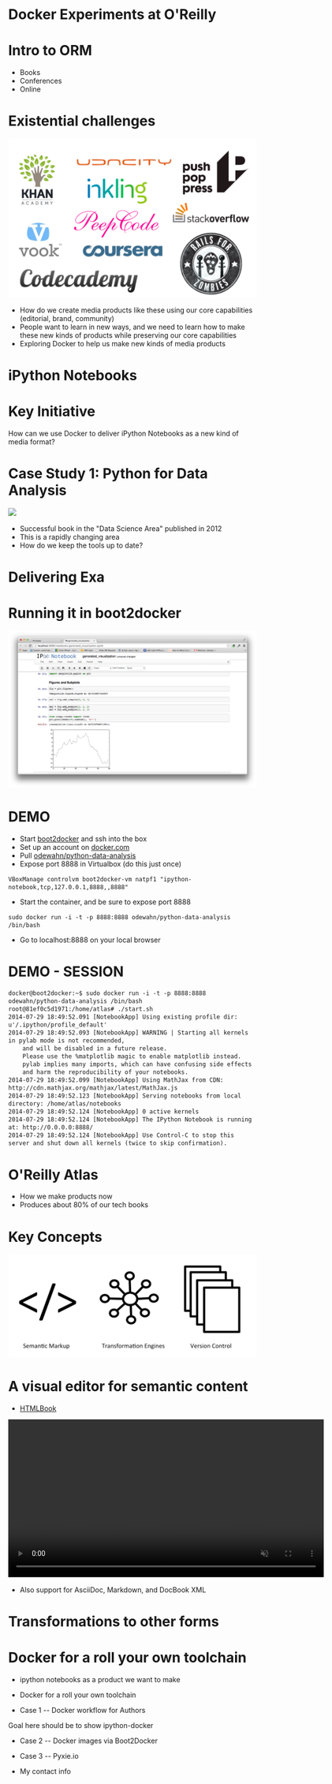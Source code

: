 # Docker Experiments at O'Reilly

# Intro to ORM

* Books
* Conferences
* Online

#  Existential challenges

<img src="images/new-learning-tools.png"/>

* How do we create media products like these using our core capabilities (editorial, brand, community)
* People want to learn in new ways, and we need to learn how to make these new kinds of products while preserving our core capabilities
* Exploring Docker to help us make new kinds of media products

# iPython Notebooks

# Key Initiative

How can we use Docker to deliver iPython Notebooks as a new kind of media format?

# Case Study 1: Python for Data Analysis

<img src="images/python-data-analysis.png"/>

* Successful book in the "Data Science Area" published in 2012
* This is a rapidly changing area
* How do we keep the tools up to date?

# Delivering Exa

# Running it in boot2docker

<img src="images/python-data-analysis-ipynb.png"/>

# DEMO

* Start [boot2docker](https://github.com/boot2docker/boot2docker) and ssh into the box
* Set up an account on [docker.com](https://hub.docker.com/)
* Pull [odewahn/python-data-analysis](https://registry.hub.docker.com/u/odewahn/python-data-analysis/)
* Expose port 8888 in Virtualbox (do this just once)

```
VBoxManage controlvm boot2docker-vm natpf1 "ipython-notebook,tcp,127.0.0.1,8888,,8888"
```

* Start the container, and be sure to expose port 8888

```
sudo docker run -i -t -p 8888:8888 odewahn/python-data-analysis /bin/bash
```

* Go to localhost:8888 on your local browser

# DEMO - SESSION

```
docker@boot2docker:~$ sudo docker run -i -t -p 8888:8888 odewahn/python-data-analysis /bin/bash
root@81ef0c5d1971:/home/atlas# ./start.sh 
2014-07-29 18:49:52.091 [NotebookApp] Using existing profile dir: u'/.ipython/profile_default'
2014-07-29 18:49:52.093 [NotebookApp] WARNING | Starting all kernels in pylab mode is not recommended,
    and will be disabled in a future release.
    Please use the %matplotlib magic to enable matplotlib instead.
    pylab implies many imports, which can have confusing side effects
    and harm the reproducibility of your notebooks.
2014-07-29 18:49:52.099 [NotebookApp] Using MathJax from CDN: http://cdn.mathjax.org/mathjax/latest/MathJax.js
2014-07-29 18:49:52.123 [NotebookApp] Serving notebooks from local directory: /home/atlas/notebooks
2014-07-29 18:49:52.124 [NotebookApp] 0 active kernels 
2014-07-29 18:49:52.124 [NotebookApp] The IPython Notebook is running at: http://0.0.0.0:8888/
2014-07-29 18:49:52.124 [NotebookApp] Use Control-C to stop this server and shut down all kernels (twice to skip confirmation).
```

# O'Reilly Atlas

* How we make products now
* Produces about 80% of our tech books

# Key Concepts

<img src="images/atlas-key-ideas.png">

# A visual editor for semantic content

* [HTMLBook](https://github.com/oreillymedia/htmlbook)

<video autoplay="true" loop="true" muted="true" width="640"><source src="https://s3.amazonaws.com/orm-atlas-media/introducingatlas/visual_editor.webm" type="video/webm"> <source src="https://s3.amazonaws.com/orm-atlas-media/introducingatlas/visual_editor.mp4" type="video/mp4"> Your browser does not support the video tag.</video>

* Also support for AsciiDoc, Markdown, and DocBook XML

	
# Transformations to other forms



# Docker for a roll your own toolchain

* ipython notebooks as a product we want to make



* Docker for a roll your own toolchain


* Case 1 -- Docker workflow for Authors

Goal here should be to show ipython-docker

* Case 2 -- Docker images via Boot2Docker

* Case 3 -- Pyxie.io



* My contact info